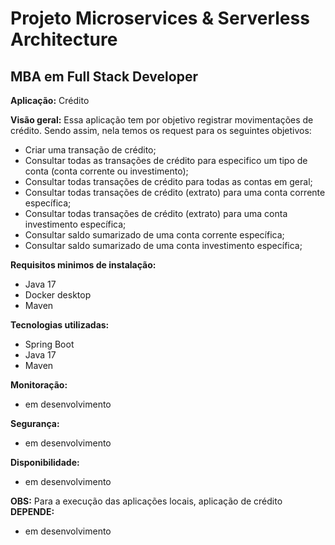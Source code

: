# Projeto Microservices & Serverless Architecture
## MBA em Full Stack Developer

**Aplicação:** Crédito

**Visão geral:** Essa aplicação tem por objetivo registrar movimentações de crédito.
Sendo assim, nela temos os request para os seguintes objetivos:
- Criar uma transação de crédito;
- Consultar todas as transações de crédito para especifico um tipo de conta (conta corrente ou investimento);
- Consultar todas transações de crédito para todas as contas em geral;
- Consultar todas transações de crédito (extrato) para uma conta corrente específica;
- Consultar todas transações de crédito (extrato) para uma conta investimento específica;
- Consultar saldo sumarizado de uma conta corrente específica;
- Consultar saldo sumarizado de uma conta investimento específica;

**Requisitos minimos de instalação:**
- Java 17
- Docker desktop
- Maven

**Tecnologias utilizadas:**
- Spring Boot
- Java 17
- Maven


**Monitoração:**
- em desenvolvimento

**Segurança:**
- em desenvolvimento

**Disponibilidade:**
- em desenvolvimento



**OBS:** Para a execução das aplicações locais, aplicação de crédito **DEPENDE:** 
- em desenvolvimento